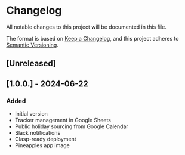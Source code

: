 # Changelog

All notable changes to this project will be documented in this file.

The format is based on [Keep a Changelog](https://keepachangelog.com/en/1.1.0/),
and this project adheres to [Semantic Versioning](https://semver.org/spec/v2.0.0.html).

## [Unreleased]

## [1.0.0.] - 2024-06-22

### Added
- Initial version
- Tracker management in Google Sheets
- Public holiday sourcing from Google Calendar
- Slack notifications
- Clasp-ready deployment
- Pineapples app image

